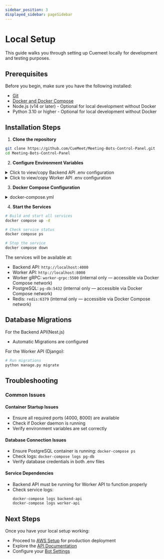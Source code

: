 ```yaml
---
sidebar_position: 3
displayed_sidebar: pageSidebar
---
```


# Local Setup

This guide walks you through setting up Cuemeet locally for development and testing purposes.


## Prerequisites

Before you begin, make sure you have the following installed:

- [Git](https://git-scm.com/downloads)
- [Docker and Docker Compose ](https://docs.docker.com/get-started/get-docker/)
- Node.js (v14 or later) - Optional for local development without Docker
- Python 3.10 or higher - Optional for local development without Docker

## Installation Steps

1. **Clone the repository**

```bash
git clone https://github.com/CueMeet/Meeting-Bots-Control-Panel.git
cd Meeting-Bots-Control-Panel
```

2. **Configure Environment Variables**

<details>
<summary>Click to view/copy Backend API .env configuration</summary>

```env
# Backend API Configuration
# Application
PORT=4000
NODE_ENV=development
CORS_ALLOWED_ORIGINS=*

# Database
DB_HOST=pg-db
DB_PORT=5432
DB_USERNAME=meetingbots_user
DB_PASSWORD=cuecard-meting-bots-secret
DB_DATABASE=meetingbots_db_backend_api


# Redis
REDIS_HOST=redis
REDIS_PORT=6379


# AWS
AWS_ACCESS_KEY=
AWS_SECRET_KEY=

## S3
AWS_BUCKET_REGION=
AWS_MEETING_BOT_BUCKET_NAME=

## ECS
AWS_ECS_CLUSTER_NAME=
AWS_SECURITY_GROUP=
AWS_VPS_SUBNET=
ECS_TASK_DEFINITION_GOOGLE=
ECS_CONTAINER_NAME_GOOGLE=
ECS_TASK_DEFINITION_ZOOM=
ECS_CONTAINER_NAME_ZOOM=
ECS_TASK_DEFINITION_TEAMS=
ECS_CONTAINER_NAME_TEAMS=


# Meeting Bot
MEETING_BOT_RETRY_COUNT=2


# Worker Backend gRPC URL
WORKER_BACKEND_GRPC_URL=worker-grpc
```

</details>

<details>
<summary>Click to view/copy Worker API .env configuration</summary>

```env
# Worker API Configuration
DJANGO_SETTINGS_MODULE=worker_backend.settings
DJANGO_SECRET_KEY=8b1336ae5f72ec7e949e787054976962a85fb1ca935da5ca59ba0448eae178b1336ae5f7204
DEBUG=True
STATIC_URL=/static/
ALLOWED_HOSTS=*
CORS_ALLOWED_ORIGINS=*


## PG Database
DB_USERNAME=meetingbots_user
DB_PASSWORD=cuecard-meting-bots-secret
DB_NAME=meetingbots_db_worker
DB_HOST=pg-db
DB_PORT=5432


# Redis Configuration
REDIS_HOST=redis
REDIS_PORT=6379
REDIS_DB=2


# AWS Configuration
AWS_ACCESS_KEY_ID=
AWS_SECRET_ACCESS_KEY=

## AWS S3
AWS_REGION=
AWS_STORAGE_BUCKET_NAME=

_SIGNED_URL_EXPIRY_TIME=60

## HIGHLIGHT
HIGHLIGHT_PROJECT_ID=""
HIGHLIGHT_ENVIRONMENT_NAME=""


## ASSEMBLY AI
ASSEMBLY_AI_API_KEY=""
```

</details>

3. **Docker Compose Configuration**

<details>
<summary>docker-compose.yml</summary>

```yaml
services:
  backend-api:
    container_name: backend_rest
    build:
      context: ./api-backend
      dockerfile: Dockerfile
    ports:
      - "4000:4000"
    depends_on:
      - pg-db
      - redis

  worker-api:
    container_name: worker_rest
    build:
      context: ./worker-backend
      dockerfile: Dockerfile
    command: python manage.py migrate && gunicorn worker_backend.wsgi:application --workers 4 --bind 0.0.0.0:8000
    ports:
      - "8000:8000"
    depends_on:
      - pg-db
      - redis
      - backend-api

  worker-grpc:
    container_name: grpc_server
    build:
      context: ./worker-backend
      dockerfile: Dockerfile
    command: python manage.py grpcrunaioserver 0.0.0.0:5500 --max-workers 4
    ports:
      - "5500:5500"
    depends_on:
      - pg-db
      - redis

  redis:
    image: redis:alpine
    container_name: redis
    restart: always
    ports:
      - "6379:6379"

  pg-db:
    image: postgres:16
    container_name: postgres_db
    restart: always
    volumes:
      - postgres_data:/var/lib/postgresql/data
      - ./pg-db/init-multiple-databases.sql:/docker-entrypoint-initdb.d/init-multiple-databases.sql
    ports:
      - "5432:5432"
    env_file:
      - ./pg-db/.db.env

  celery_worker:
    container_name: celery_worker
    build:
      context: ./worker-backend
      dockerfile: Dockerfile
    command: celery -A worker_backend worker --loglevel=info --concurrency=4
    depends_on:
      - redis
      - pg-db
      - worker-api

  flower:
    container_name: flower
    build:
      context: ./worker-backend
      dockerfile: Dockerfile
    command: celery -A worker_backend flower --port=5555
    ports:
      - "5556:5555"
    depends_on:
      - redis
      - worker-grpc

  documentation:
    container_name: documentation
    build:
      context: ./documentation
      dockerfile: Dockerfile
    ports:
      - "6000:3000"

volumes:
  postgres_data:
    driver: local
```

</details>

4. **Start the Services**

```bash
# Build and start all services
docker compose up -d

# Check service status
docker compose ps

# Stop the service
docker compose down
```

The services will be available at:

- Backend API: `http://localhost:4000`
- Worker API: `http://localhost:8000`
- Worker gRPC: `worker-grpc:5500` (internal only — accessible via Docker Compose network)
- PostgreSQL: `pg-db:5432` (internal only — accessible via Docker Compose network)
- Redis: `redis:6379` (internal only — accessible via Docker Compose network)

## Database Migrations

For the Backend API(Nest.js)

- Automatic Migrations are configured

For the Worker API (Django):

```bash
# Run migrations
python manage.py migrate
```

## Troubleshooting

### Common Issues

#### Container Startup Issues

- Ensure all required ports (4000, 8000) are available
- Check if Docker daemon is running
- Verify environment variables are set correctly

#### Database Connection Issues

- Ensure PostgreSQL container is running: `docker-compose ps`
- Check logs: `docker-compose logs pg-db`
- Verify database credentials in both .env files

#### Service Dependencies

- Backend API must be running for Worker API to function properly
- Check service logs:
  ```bash
  docker-compose logs backend-api
  docker-compose logs worker-api
  ```

## Next Steps

Once you have your local setup working:

- Proceed to [AWS Setup](/cuemeet-documentation/docs/aws-setup) for production deployment
- Explore the [API Documentation](/cuemeet-documentation/docs/bot/api-info)
- Configure your [Bot Settings](/cuemeet-documentation/docs/meeting-bots)